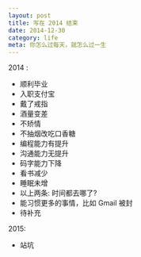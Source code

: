 ```yaml
---
layout: post
title: 写在 2014 结束
date: 2014-12-30
category: life
meta: 你怎么过每天，就怎么过一生
---
```


2014 :

* 顺利毕业
* 入职支付宝
* 戴了戒指
* 酒量变差
* 不矫情
* 不抽烟改吃口香糖
* 编程能力有提升
* 沟通能力无提升
* 码字能力下降
* 看书减少
* 睡眠未增
* 以上两条: 时间都去哪了?
* 能习惯更多的事情，比如 Gmail 被封
* 待补充

2015:

* 站坑
